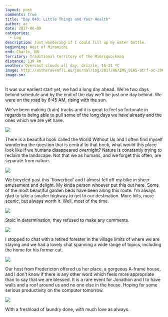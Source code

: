 ```yaml
---
layout: post
comments: true
title: "Day 040: Little Things and Your Health"
author: ac
date: 2017-06-09
categories:
  - Log
description: Just wondering if I could fill up my water bottle.
beginning: West of Miramichi
end: Charlo, NB
territory: Traditional territory of the Mi&rsquo;kmaq 
distance: 139 km
weather: Overcast clouds all day, drizzle, 16-21 ºC 
image: http://astheravenfli.es/journal/img/2017/06/IMG_9185-atrf-ac-2000-web.jpg
image-sm:
---
```


It was our earliest start yet, we had a long day ahead. We're two days behind schedule and by the end of the day we'll be just one day behind. We were on the road by 6:45 AM, rising with the sun.

We've been making (train) tracks and it is great to feel so fortunate in regards to being able to pull some of the long days we have already and the ones which we are yet have.

<img src="http://astheravenfli.es/journal/img/2017/06/IMG_9186-atrf-ac-2000-web.jpg">

There is a beautiful book called the World Without Us and I often find myself wondering the question that is central to that book, what would this place look like if we humans disappeared overnight? Nature is constantly trying to reclaim the landscape. Not that we as humans, and we forget this often, are separate from nature. 

<img src="http://astheravenfli.es/journal/img/2017/06/IMG_9190-atrf-ac-2000-web.jpg">

We bicycled past this 'flowerbed' and I almost fell off my bike in sheer amusement and delight. My kinda person whoever put this out here. Some of the most beautiful garden beds have been along this route. I'm always glad to take a smaller highway to get to our destination. More hills, more scenic, but always worth it. Well, most of the time. 

<img src="http://astheravenfli.es/journal/img/2017/06/IMG_9191-atrf-ac-2000-web.jpg">

Stoic in determination, they refused to make any comments.

<img src="http://astheravenfli.es/journal/img/2017/06/IMG_9194-atrf-ac-2000-web.jpg">

I stopped to chat with a retired forester in the village limits of where we are staying and we had a lovely chat spanning a wide range of topics, including the home for his former cat.

<img src="http://astheravenfli.es/journal/img/2017/06/IMG_9197-atrf-ac-2000-web.jpg">

Our host from Fredericton offered us her place, a gorgeous A-frame house, and I don't know if there is any other word which feels more appropriate than to say that we are blessed. It is a rare event for Jonathon and I to have walls and a roof around us and no one else in the house. Hoping for some serious productivity on the computer tomorrow.

<img src="http://astheravenfli.es/journal/img/2017/06/IMG_9215-atrf-ac-2000-web.jpg">

With a freshload of laundry done, with much love as always.